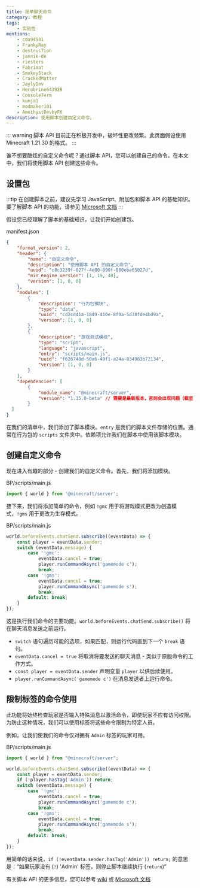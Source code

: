 ```yaml
---
title: 简单聊天命令
category: 教程
tags:
    - 实验性
mentions:
    - cda94581
    - FrankyRay
    - destruc7ion
    - jannik-de
    - riesters
    - Fabrimat
    - SmokeyStack
    - CrackedMatter
    - JaylyDev
    - Herobrine643928
    - ConsoleTerm
    - kumja1
    - modmaker101
    - AmethystDevbyFK
description: 使用脚本创建自定义命令。
---
```


::: warning
脚本 API 目前正在积极开发中，破坏性更改频繁。此页面假设使用 Minecraft 1.21.30 的格式。
:::

谁不想要酷炫的自定义命令呢？通过脚本 API，您可以创建自己的命令。在本文中，我们将使用脚本 API 创建这些命令。

## 设置包

:::tip
在创建脚本之前，建议先学习 JavaScript、附加包和脚本 API 的基础知识。要了解脚本 API 的功能，请参见 [Microsoft 文档](https://learn.microsoft.com/en-us/minecraft/creator/scriptapi/)
:::

假设您已经理解了脚本的基础知识，让我们开始创建包。

<CodeHeader>manifest.json</CodeHeader>

```json
{
	"format_version": 2,
	"header": {
		"name": "自定义命令",
		"description": "使用脚本 API 的自定义命令",
		"uuid": "c8c3239f-027f-4e80-890f-880eba65027d",
		"min_engine_version": [1, 19, 40],
		"version": [1, 0, 0]
	},
	"modules": [
		{
			"description": "行为包模块",
			"type": "data",
			"uuid": "cd2cd41a-1849-410e-8f0a-5d30fde4bd9a",
			"version": [1, 0, 0]
		},
		{
			"description": "游戏测试模块",
			"type": "script",
			"language": "javascript",
			"entry": "scripts/main.js",
			"uuid": "f626740d-50a6-49f1-a24a-834983b72134",
			"version": [1, 0, 0]
		}
	],
	"dependencies": [
		{
			"module_name": "@minecraft/server",
			"version": "1.15.0-beta" // 需要是最新版本，否则会出现问题（截至 1.21.30 的最新版本）
		}
  ]
}
```

在我们的清单中，我们添加了脚本模块。`entry` 是我们的脚本文件存储的位置。通常在行为包的 `scripts` 文件夹中。依赖项允许我们在脚本中使用该脚本模块。

<FolderView
	:paths="[
		'BP/manifest.json',
		'BP/pack_icon.png',
        'BP/scripts/main.js'
	]"
/>

## 创建自定义命令

现在进入有趣的部分 - 创建我们的自定义命令。首先，我们将添加模块。

<CodeHeader>BP/scripts/main.js</CodeHeader>

```js
import { world } from '@minecraft/server';
```

接下来，我们将添加简单的命令，例如 `!gmc` 用于将游戏模式更改为创造模式，`!gms` 用于更改为生存模式。

<CodeHeader>BP/scripts/main.js</CodeHeader>

```js
world.beforeEvents.chatSend.subscribe((eventData) => {
	const player = eventData.sender;
	switch (eventData.message) {
		case '!gmc':
			eventData.cancel = true;
			player.runCommandAsync('gamemode c');
			break;
		case '!gms':
			eventData.cancel = true;
			player.runCommandAsync('gamemode s');
			break;
		default: break;
	}
});
```

这是执行我们命令的主要功能。`world.beforeEvents.chatSend.subscribe()` 将在聊天消息发送之前运行。

-   `switch` 语句遍历可能的选项，如果匹配，则运行代码直到下一个 `break` 语句。
-   `eventData.cancel = true` 将取消将要发送的聊天消息 - 类似于原版命令的工作方式。
-   `const player = eventData.sender` 声明变量 `player` 以供后续使用。
-   `player.runCommandAsync('gamemode c')` 在消息发送者上运行命令。

## 限制标签的命令使用

此功能将始终检查玩家是否输入特殊消息以激活命令，即使玩家不应有访问权限。为防止这种情况，我们可以使用标签将这些命令限制为特定人员。

例如，让我们使我们的命令仅对拥有 `Admin` 标签的玩家可用。

<CodeHeader>BP/scripts/main.js</CodeHeader>

```js
import { world } from "@minecraft/server";

world.beforeEvents.chatSend.subscribe((eventData) => {
	const player = eventData.sender;
	if (!player.hasTag('Admin')) return;
	switch (eventData.message) {
		case '!gmc':
			eventData.cancel = true;
			player.runCommandAsync('gamemode c');
			break;
		case '!gms':
			eventData.cancel = true;
			player.runCommandAsync('gamemode s');
			break;
		default: break;
	}
});
```

用简单的话来说，`if (!eventData.sender.hasTag('Admin')) return;` 的意思是：“如果玩家没有 (`!`) 'Admin' 标签，则停止脚本继续执行 (`return`)”

有关脚本 API 的更多信息，您可以参考 [wiki](../scripting/starting-scripts.md) 或 [Microsoft 文档](https://docs.microsoft.com/en-us/minecraft/creator/documents/gametestgettingstarted)